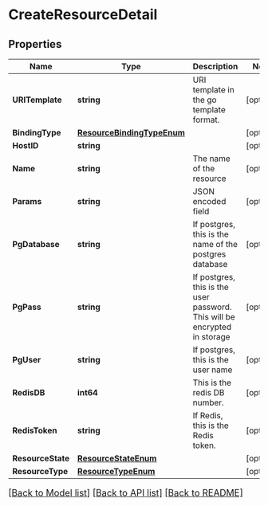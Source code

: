 # CreateResourceDetail

## Properties

Name | Type | Description | Notes
------------ | ------------- | ------------- | -------------
**URITemplate** | **string** | URI template in the go template format. | [optional] 
**BindingType** | [**ResourceBindingTypeEnum**](ResourceBindingTypeEnum.md) |  | [optional] 
**HostID** | **string** |  | [optional] 
**Name** | **string** | The name of the resource | [optional] 
**Params** | **string** | JSON encoded field | [optional] 
**PgDatabase** | **string** | If postgres, this is the name of the postgres database | [optional] 
**PgPass** | **string** | If postgres, this is the user password.  This will be encrypted in storage | [optional] 
**PgUser** | **string** | If postgres, this is the user name | [optional] 
**RedisDB** | **int64** | This is the redis DB number. | [optional] 
**RedisToken** | **string** | If Redis, this is the Redis token. | [optional] 
**ResourceState** | [**ResourceStateEnum**](ResourceStateEnum.md) |  | [optional] 
**ResourceType** | [**ResourceTypeEnum**](ResourceTypeEnum.md) |  | [optional] 

[[Back to Model list]](../README.md#documentation-for-models) [[Back to API list]](../README.md#documentation-for-api-endpoints) [[Back to README]](../README.md)

<style>
     p, ul, ol, li { font-size: 18px !important;}
</style>


